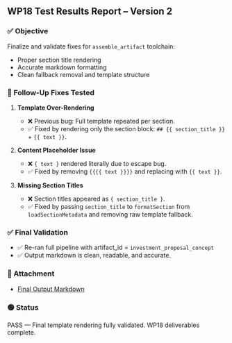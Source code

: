 ## WP18 Test Results Report – Version 2

### ✅ Objective
Finalize and validate fixes for `assemble_artifact` toolchain:
- Proper section title rendering
- Accurate markdown formatting
- Clean fallback removal and template structure

### 🧪 Follow-Up Fixes Tested
1. **Template Over-Rendering**
   - ❌ Previous bug: Full template repeated per section.
   - ✅ Fixed by rendering only the section block: `## {{ section_title }}` + `{{ text }}`.

2. **Content Placeholder Issue**
   - ❌ `{ text }` rendered literally due to escape bug.
   - ✅ Fixed by removing `{{{{ text }}}}` and replacing with `{{ text }}`.

3. **Missing Section Titles**
   - ❌ Section titles appeared as `{ section_title }`.
   - ✅ Fixed by passing `section_title` to `formatSection` from `loadSectionMetadata` and removing raw template fallback.

### ✅ Final Validation
- ✅ Re-ran full pipeline with artifact_id = `investment_proposal_concept`
- ✅ Output markdown is clean, readable, and accurate.

### 📄 Attachment
- [Final Output Markdown](output/investment_proposal_concept_gate0_vv0.1_20250524T050142.md)

### 🟢 Status
PASS — Final template rendering fully validated. WP18 deliverables complete.